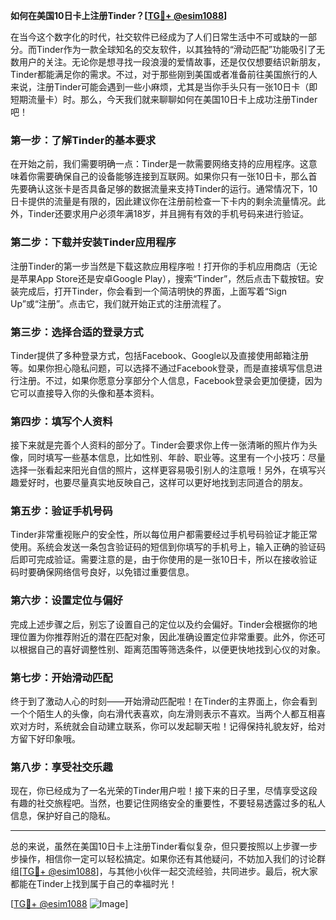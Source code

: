 **如何在美国10日卡上注册Tinder？[[TG💪+ @esim1088](https://t.me/s/esim1088)]**

在当今这个数字化的时代，社交软件已经成为了人们日常生活中不可或缺的一部分。而Tinder作为一款全球知名的交友软件，以其独特的“滑动匹配”功能吸引了无数用户的关注。无论你是想寻找一段浪漫的爱情故事，还是仅仅想要结识新朋友，Tinder都能满足你的需求。不过，对于那些刚到美国或者准备前往美国旅行的人来说，注册Tinder可能会遇到一些小麻烦，尤其是当你手头只有一张10日卡（即短期流量卡）时。那么，今天我们就来聊聊如何在美国10日卡上成功注册Tinder吧！

### **第一步：了解Tinder的基本要求**

在开始之前，我们需要明确一点：Tinder是一款需要网络支持的应用程序。这意味着你需要确保自己的设备能够连接到互联网。如果你只有一张10日卡，那么首先要确认这张卡是否具备足够的数据流量来支持Tinder的运行。通常情况下，10日卡提供的流量是有限的，因此建议你在注册前检查一下卡内的剩余流量情况。此外，Tinder还要求用户必须年满18岁，并且拥有有效的手机号码来进行验证。

### **第二步：下载并安装Tinder应用程序**

注册Tinder的第一步当然是下载这款应用程序啦！打开你的手机应用商店（无论是苹果App Store还是安卓Google Play），搜索“Tinder”，然后点击下载按钮。安装完成后，打开Tinder，你会看到一个简洁明快的界面，上面写着“Sign Up”或“注册”。点击它，我们就开始正式的注册流程了。

### **第三步：选择合适的登录方式**

Tinder提供了多种登录方式，包括Facebook、Google以及直接使用邮箱注册等。如果你担心隐私问题，可以选择不通过Facebook登录，而是直接填写信息进行注册。不过，如果你愿意分享部分个人信息，Facebook登录会更加便捷，因为它可以直接导入你的头像和基本资料。

### **第四步：填写个人资料**

接下来就是完善个人资料的部分了。Tinder会要求你上传一张清晰的照片作为头像，同时填写一些基本信息，比如性别、年龄、职业等。这里有一个小技巧：尽量选择一张看起来阳光自信的照片，这样更容易吸引别人的注意哦！另外，在填写兴趣爱好时，也要尽量真实地反映自己，这样可以更好地找到志同道合的朋友。

### **第五步：验证手机号码**

Tinder非常重视账户的安全性，所以每位用户都需要经过手机号码验证才能正常使用。系统会发送一条包含验证码的短信到你填写的手机号上，输入正确的验证码后即可完成验证。需要注意的是，由于你使用的是一张10日卡，所以在接收验证码时要确保网络信号良好，以免错过重要信息。

### **第六步：设置定位与偏好**

完成上述步骤之后，别忘了设置自己的定位以及约会偏好。Tinder会根据你的地理位置为你推荐附近的潜在匹配对象，因此准确设置定位非常重要。此外，你还可以根据自己的喜好调整性别、距离范围等筛选条件，以便更快地找到心仪的对象。

### **第七步：开始滑动匹配**

终于到了激动人心的时刻——开始滑动匹配啦！在Tinder的主界面上，你会看到一个个陌生人的头像，向右滑代表喜欢，向左滑则表示不喜欢。当两个人都互相喜欢对方时，系统就会自动建立联系，你可以发起聊天啦！记得保持礼貌友好，给对方留下好印象哦。

### **第八步：享受社交乐趣**

现在，你已经成为了一名光荣的Tinder用户啦！接下来的日子里，尽情享受这段有趣的社交旅程吧。当然，也要记住网络安全的重要性，不要轻易透露过多的私人信息，保护好自己的隐私。

---

总的来说，虽然在美国10日卡上注册Tinder看似复杂，但只要按照以上步骤一步步操作，相信你一定可以轻松搞定。如果你还有其他疑问，不妨加入我们的讨论群组[[TG💪+ @esim1088](https://t.me/s/esim1088)]，与其他小伙伴一起交流经验，共同进步。最后，祝大家都能在Tinder上找到属于自己的幸福时光！

[[TG💪+ @esim1088](https://t.me/s/esim1088) ![Image](https://i.postimg.cc/4NQfJmqS/Snipaste-2025-05-13-00-14-12.png)]